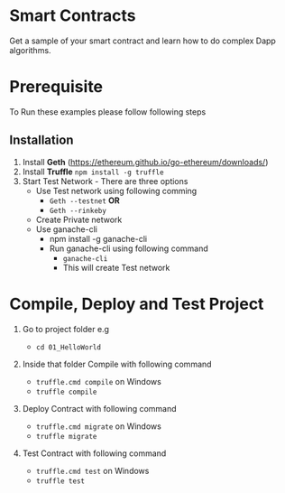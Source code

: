 # Smart Contracts
Get a sample of your smart contract and learn how to do complex Dapp algorithms. 
# Prerequisite
To Run these examples please follow following steps

## Installation
1. Install **Geth** (https://ethereum.github.io/go-ethereum/downloads/)
2. Install **Truffle** ```npm install -g truffle```
3. Start Test Network - There are three options
   - Use Test network using following comming
     - ```Geth --testnet``` **OR** 
     - ```Geth --rinkeby```
   - Create Private network 
   - Use ganache-cli
     - npm install -g ganache-cli
     - Run ganache-cli using following command
       - ```ganache-cli```
       - This will create Test network

# Compile, Deploy and Test Project
1. Go to project folder e.g
   - ```cd 01_HelloWorld```

2. Inside that folder Compile with following command
   - ```truffle.cmd compile``` on Windows
   - ```truffle compile```

3. Deploy Contract with following command
   - ```truffle.cmd migrate```  on Windows
   - ```truffle migrate```


4. Test Contract with following command
   - ```truffle.cmd test```  on Windows
   - ```truffle test```
